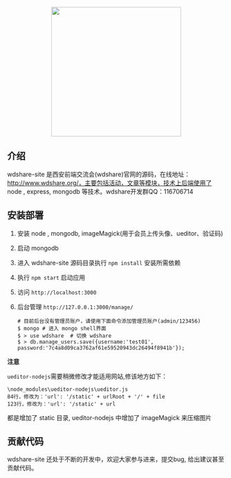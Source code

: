 <p align="center"><a href="http://www.wdshare.org/" target="_blank"><img width="300" src="http://www.wdshare.org/static/skin2015/img/logo.png"></a></p>

## 介绍

wdshare-site 是西安前端交流会(wdshare)官网的源码，在线地址：http://www.wdshare.org/，主要包括活动，文章等模块，技术上后端使用了 node , express, mongodb 等技术。wdshare开发群QQ：116706714

## 安装部署

1. 安装 node , mongodb, imageMagick(用于会员上传头像、ueditor、验证码)
2. 启动 mongodb
3. 进入 wdshare-site 源码目录执行 `npm install` 安装所需依赖
4. 执行 `npm start` 启动应用
5. 访问 `http://localhost:3000`
6. 后台管理 `http://127.0.0.1:3000/manage/`

    ```
    # 目前后台没有管理员账户，请使用下面命令添加管理员账户(admin/123456)
    $ mongo # 进入 mongo shell界面
    $ > use wdshare  # 切换 wdshare
    $ > db.manage_users.save({username:'test01', password:'7c4a8d09ca3762af61e59520943dc26494f8941b'});
    ```

**注意** 

`ueditor-nodejs`需要稍微修改才能适用网站,修该地方如下：
```
\node_modules\ueditor-nodejs\ueditor.js
84行，修改为：'url': '/static' + urlRoot + '/' + file
123行，修改为：'url': '/static' + url
```
都是增加了 static 目录, ueditor-nodejs 中增加了 imageMagick 来压缩图片

## 贡献代码

wdshare-site 还处于不断的开发中，欢迎大家参与进来，提交bug, 给出建议甚至贡献代码。
